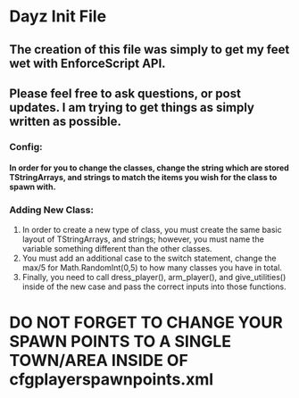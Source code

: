 # Dayz Init File
## The creation of this file was simply to get my feet wet with EnforceScript API.
## Please feel free to ask questions, or post updates. I am trying to get things as simply written as possible.

### Config:
####   In order for you to change the classes, change the string which are stored TStringArrays, and strings to match the items you wish for the class to spawn with.

### Adding New Class:
1. In order to create a new type of class, you must create the same basic layout of TStringArrays, and strings; however, you must name the variable something different than the other classes.
2. You must add an additional case to the switch statement, change the max/5 for Math.RandomInt(0,5) to how many classes you have in total.
3. Finally, you need to call dress_player(), arm_player(), and give_utilities() inside of the new case and pass the correct inputs into those functions.

# DO NOT FORGET TO CHANGE YOUR SPAWN POINTS TO A SINGLE TOWN/AREA INSIDE OF cfgplayerspawnpoints.xml
